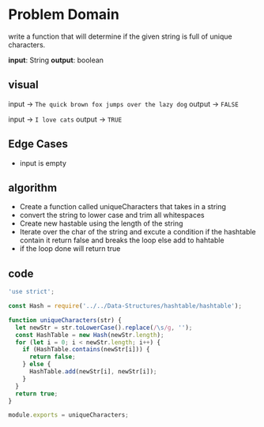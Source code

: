 # Problem Domain
 write a function that will determine if the given string is full of unique characters.

 **input**: String
 **output**: boolean

 ## visual 

 input -> `The quick brown fox jumps over the lazy dog`
 output -> `FALSE`

 input -> `I love cats`
 output -> `TRUE`


## Edge Cases
- input is empty


## algorithm

- Create a function called uniqueCharacters that takes in a string
- convert the string to lower case and trim all whitespaces
- Create new hastable using the length of the string
- Iterate over the char of the string and excute a condition if the hashtable contain it return false and breaks the loop else add to hahtable
- if the loop done will return true

## code

```javascript
'use strict';

const Hash = require('../../Data-Structures/hashtable/hashtable');

function uniqueCharacters(str) {
  let newStr = str.toLowerCase().replace(/\s/g, '');
  const HashTable = new Hash(newStr.length);
  for (let i = 0; i < newStr.length; i++) {
    if (HashTable.contains(newStr[i])) {
      return false;
    } else {
      HashTable.add(newStr[i], newStr[i]);
    }
  }
  return true;
}

module.exports = uniqueCharacters;
```